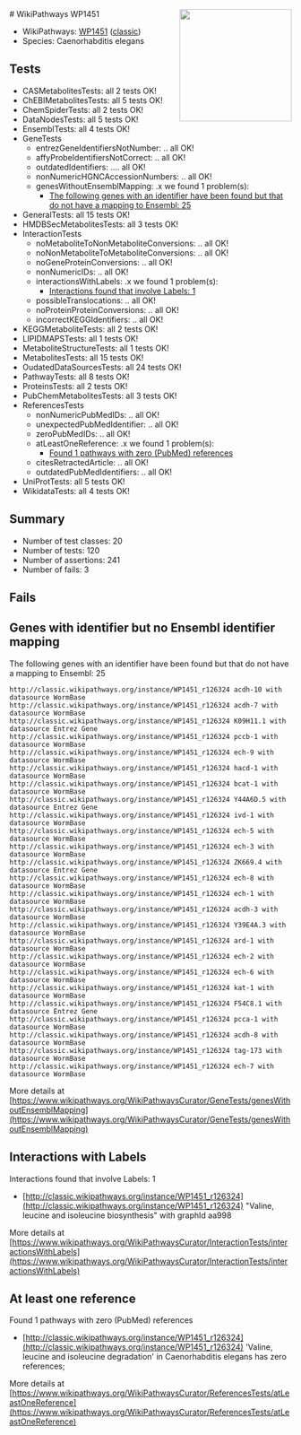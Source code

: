 <img style="float: right; width: 200px" src="https://upload.wikimedia.org/wikipedia/commons/thumb/8/83/Wplogo_with_text_500.png/640px-Wplogo_with_text_500.png" />
# WikiPathways WP1451

* WikiPathways: [WP1451](https://wikipathways.org/pathways/WP1451) ([classic](https://classic.wikipathways.org/instance/WP1451))
* Species: Caenorhabditis elegans
## Tests
* CASMetabolitesTests: all 2 tests OK!
* ChEBIMetabolitesTests: all 5 tests OK!
* ChemSpiderTests: all 2 tests OK!
* DataNodesTests: all 5 tests OK!
* EnsemblTests: all 4 tests OK!
* GeneTests
    * entrezGeneIdentifiersNotNumber: .. all OK!
    * affyProbeIdentifiersNotCorrect: .. all OK!
    * outdatedIdentifiers: .... all OK!
    * nonNumericHGNCAccessionNumbers: .. all OK!
    * genesWithoutEnsemblMapping: .x we found 1 problem(s):
        * [The following genes with an identifier have been found but that do not have a mapping to Ensembl: 25](#c4e54331)
* GeneralTests: all 15 tests OK!
* HMDBSecMetabolitesTests: all 3 tests OK!
* InteractionTests
    * noMetaboliteToNonMetaboliteConversions: .. all OK!
    * noNonMetaboliteToMetaboliteConversions: .. all OK!
    * noGeneProteinConversions: .. all OK!
    * nonNumericIDs: .. all OK!
    * interactionsWithLabels: .x we found 1 problem(s):
        * [Interactions found that involve Labels: 1](#630d2678)
    * possibleTranslocations: .. all OK!
    * noProteinProteinConversions: .. all OK!
    * incorrectKEGGIdentifiers: .. all OK!
* KEGGMetaboliteTests: all 2 tests OK!
* LIPIDMAPSTests: all 1 tests OK!
* MetaboliteStructureTests: all 1 tests OK!
* MetabolitesTests: all 15 tests OK!
* OudatedDataSourcesTests: all 24 tests OK!
* PathwayTests: all 8 tests OK!
* ProteinsTests: all 2 tests OK!
* PubChemMetabolitesTests: all 3 tests OK!
* ReferencesTests
    * nonNumericPubMedIDs: .. all OK!
    * unexpectedPubMedIdentifier: .. all OK!
    * zeroPubMedIDs: .. all OK!
    * atLeastOneReference: .x we found 1 problem(s):
        * [Found 1 pathways with zero (PubMed) references](#d0a459f0)
    * citesRetractedArticle: .. all OK!
    * outdatedPubMedIdentifiers: .. all OK!
* UniProtTests: all 5 tests OK!
* WikidataTests: all 4 tests OK!


## Summary

* Number of test classes: 20
* Number of tests: 120
* Number of assertions: 241
* Number of fails: 3

## Fails

<a name="c4e54331" />

## Genes with identifier but no Ensembl identifier mapping

The following genes with an identifier have been found but that do not have a mapping to Ensembl: 25
```
http://classic.wikipathways.org/instance/WP1451_r126324 acdh-10 with datasource WormBase
http://classic.wikipathways.org/instance/WP1451_r126324 acdh-7 with datasource WormBase
http://classic.wikipathways.org/instance/WP1451_r126324 K09H11.1 with datasource Entrez Gene
http://classic.wikipathways.org/instance/WP1451_r126324 pccb-1 with datasource WormBase
http://classic.wikipathways.org/instance/WP1451_r126324 ech-9 with datasource WormBase
http://classic.wikipathways.org/instance/WP1451_r126324 hacd-1 with datasource WormBase
http://classic.wikipathways.org/instance/WP1451_r126324 bcat-1 with datasource WormBase
http://classic.wikipathways.org/instance/WP1451_r126324 Y44A6D.5 with datasource Entrez Gene
http://classic.wikipathways.org/instance/WP1451_r126324 ivd-1 with datasource WormBase
http://classic.wikipathways.org/instance/WP1451_r126324 ech-5 with datasource WormBase
http://classic.wikipathways.org/instance/WP1451_r126324 ech-3 with datasource WormBase
http://classic.wikipathways.org/instance/WP1451_r126324 ZK669.4 with datasource Entrez Gene
http://classic.wikipathways.org/instance/WP1451_r126324 ech-8 with datasource WormBase
http://classic.wikipathways.org/instance/WP1451_r126324 ech-1 with datasource WormBase
http://classic.wikipathways.org/instance/WP1451_r126324 acdh-3 with datasource WormBase
http://classic.wikipathways.org/instance/WP1451_r126324 Y39E4A.3 with datasource WormBase
http://classic.wikipathways.org/instance/WP1451_r126324 ard-1 with datasource WormBase
http://classic.wikipathways.org/instance/WP1451_r126324 ech-2 with datasource WormBase
http://classic.wikipathways.org/instance/WP1451_r126324 ech-6 with datasource WormBase
http://classic.wikipathways.org/instance/WP1451_r126324 kat-1 with datasource WormBase
http://classic.wikipathways.org/instance/WP1451_r126324 F54C8.1 with datasource Entrez Gene
http://classic.wikipathways.org/instance/WP1451_r126324 pcca-1 with datasource WormBase
http://classic.wikipathways.org/instance/WP1451_r126324 acdh-8 with datasource WormBase
http://classic.wikipathways.org/instance/WP1451_r126324 tag-173 with datasource WormBase
http://classic.wikipathways.org/instance/WP1451_r126324 ech-7 with datasource WormBase
```

More details at [https://www.wikipathways.org/WikiPathwaysCurator/GeneTests/genesWithoutEnsemblMapping](https://www.wikipathways.org/WikiPathwaysCurator/GeneTests/genesWithoutEnsemblMapping)

<a name="630d2678" />

## Interactions with Labels

Interactions found that involve Labels: 1

* [http://classic.wikipathways.org/instance/WP1451_r126324](http://classic.wikipathways.org/instance/WP1451_r126324) "Valine, leucine and isoleucine biosynthesis" with graphId aa998


More details at [https://www.wikipathways.org/WikiPathwaysCurator/InteractionTests/interactionsWithLabels](https://www.wikipathways.org/WikiPathwaysCurator/InteractionTests/interactionsWithLabels)

<a name="d0a459f0" />

## At least one reference

Found 1 pathways with zero (PubMed) references

* [http://classic.wikipathways.org/instance/WP1451_r126324](http://classic.wikipathways.org/instance/WP1451_r126324) 'Valine, leucine and isoleucine degradation' in Caenorhabditis elegans has zero references; 


More details at [https://www.wikipathways.org/WikiPathwaysCurator/ReferencesTests/atLeastOneReference](https://www.wikipathways.org/WikiPathwaysCurator/ReferencesTests/atLeastOneReference)

